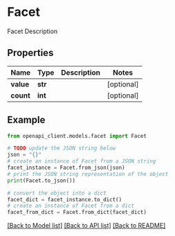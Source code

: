 # Facet

Facet Description

## Properties

Name | Type | Description | Notes
------------ | ------------- | ------------- | -------------
**value** | **str** |  | [optional] 
**count** | **int** |  | [optional] 

## Example

```python
from openapi_client.models.facet import Facet

# TODO update the JSON string below
json = "{}"
# create an instance of Facet from a JSON string
facet_instance = Facet.from_json(json)
# print the JSON string representation of the object
print(Facet.to_json())

# convert the object into a dict
facet_dict = facet_instance.to_dict()
# create an instance of Facet from a dict
facet_from_dict = Facet.from_dict(facet_dict)
```
[[Back to Model list]](../README.md#documentation-for-models) [[Back to API list]](../README.md#documentation-for-api-endpoints) [[Back to README]](../README.md)


